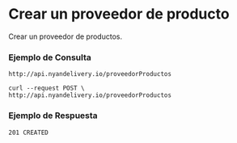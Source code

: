 # Crear un proveedor de producto
Crear un proveedor de productos.

### Ejemplo de Consulta
```
http://api.nyandelivery.io/proveedorProductos
```

```
curl --request POST \
http://api.nyandelivery.io/proveedorProductos
```

### Ejemplo de Respuesta

```
201 CREATED
```